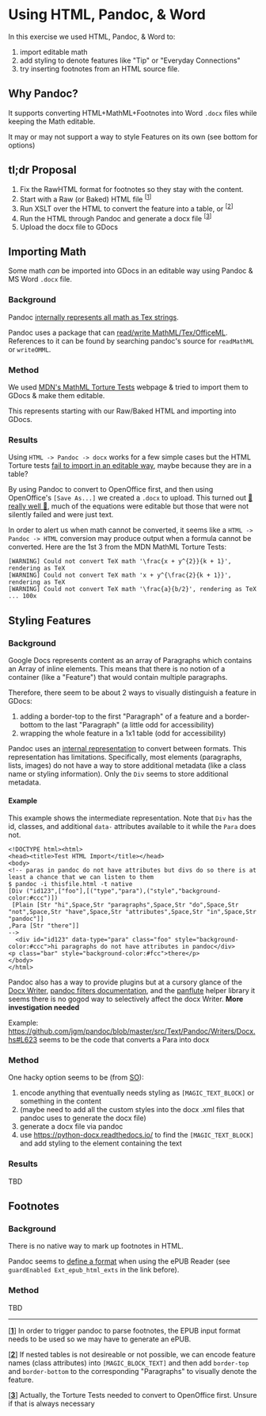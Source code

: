 # Using HTML, Pandoc, & Word

In this exercise we used HTML, Pandoc, & Word to:

1. import editable math
1. add styling to denote features like "Tip" or "Everyday Connections"
1. try inserting footnotes from an HTML source file.

## Why Pandoc?

It supports converting HTML+MathML+Footnotes into Word `.docx` files while keeping the Math editable.

It may or may not support a way to style Features on its own (see bottom for options)

## tl;dr Proposal

1. Fix the RawHTML format for footnotes so they stay with the content.
1. Start with a Raw (or Baked) HTML file <sup id="a1">[[1](#f1)]</sup>
1. Run XSLT over the HTML to convert the feature into a table, or <sup id="a2">[[2](#f2)]</sup>
1. Run the HTML through Pandoc and generate a docx file <sup id="a3">[[3](#f3)]</sup>
1. Upload the docx file to GDocs


## Importing Math

Some math _can_ be imported into GDocs in an editable way using Pandoc & MS Word `.docx` file.

### Background

Pandoc [internally represents all math as Tex strings](https://hackage.haskell.org/package/pandoc-types-1.20/docs/Text-Pandoc-Definition.html#t:Inline).

Pandoc uses a package that can [read/write MathML/Tex/OfficeML](https://github.com/jgm/texmath/blob/master/src/Text/TeXMath.hs). References to it can be found by searching pandoc's source for `readMathML` or `writeOMML`.

### Method

We used [MDN's MathML Torture Tests](https://mdn.mozillademos.org/en-US/docs/Mozilla/MathML_Project/MathML_Torture_Test$samples/MathML_Torture_Test?revision=1506691) webpage & tried to import them to GDocs & make them editable.

This represents starting with our Raw/Baked HTML and importing into GDocs.

### Results

Using `HTML -> Pandoc -> docx` works for a few simple cases but the HTML Torture tests [fail to import in an editable way](https://drive.google.com/drive/u/0/folders/1FKMDFvOCqhHNlaDdgX0uKUmkl2njVk3V), maybe because they are in a table?

By using Pandoc to convert to OpenOffice first, and then using OpenOffice's `[Save As...]` we created a `.docx` to upload. This turned out [:tada: really well :tada:](https://docs.google.com/document/d/1Fa85Hkwt-zLoyc8a1esbgkRQy4PP30IH/edit), much of the equations were editable but those that were not silently failed and were just text.

In order to alert us when math cannot be converted, it seems like a `HTML -> Pandoc -> HTML` conversion may produce output when a formula cannot be converted. Here are the 1st 3 from the MDN MathML Torture Tests:

```
[WARNING] Could not convert TeX math '\frac{x + y^{2}}{k + 1}', rendering as TeX
[WARNING] Could not convert TeX math 'x + y^{\frac{2}{k + 1}}', rendering as TeX
[WARNING] Could not convert TeX math '\frac{a}{b/2}', rendering as TeX
... 100x
```


## Styling Features


### Background

Google Docs represents content as an array of Paragraphs which contains an Array of inline elements.
This means that there is no notion of a container (like a "Feature") that would contain multiple paragraphs.

Therefore, there seem to be about 2 ways to visually distinguish a feature in GDocs:

1. adding a border-top to the first "Paragraph" of a feature and a border-bottom to the last "Paragraph" (a little odd for accessibility)
1. wrapping the whole feature in a 1x1 table (odd for accessibility)


Pandoc uses an [internal representation](https://hackage.haskell.org/package/pandoc-types-1.20/docs/Text-Pandoc-Definition.html#t:Block) to convert between formats.
This representation has limitations.
Specifically, most elements (paragraphs, lists, images) do not have a way to store additional metadata (like a class name or styling information).
Only the `Div` seems to store additional metadata.

#### Example

This example shows the intermediate representation.
Note that `Div` has the id, classes, and additional `data-` attributes available to it while the `Para` does not.

```
<!DOCTYPE html><html>
<head><title>Test HTML Import</title></head>
<body>
<!-- paras in pandoc do not have attributes but divs do so there is at least a chance that we can listen to them 
$ pandoc -i thisfile.html -t native
[Div ("id123",["foo"],[("type","para"),("style","background-color:#ccc")])
 [Plain [Str "hi",Space,Str "paragraphs",Space,Str "do",Space,Str "not",Space,Str "have",Space,Str "attributes",Space,Str "in",Space,Str "pandoc"]]
,Para [Str "there"]]
-->
  <div id="id123" data-type="para" class="foo" style="background-color:#ccc">hi paragraphs do not have attributes in pandoc</div>
<p class="bar" style="background-color:#fcc">there</p>
</body>
</html>
```

Pandoc also has a way to provide plugins but at a cursory glance of the [Docx Writer](https://github.com/jgm/pandoc/blob/master/src/Text/Pandoc/Writers/Docx.hs), [pandoc filters documentation](https://pandoc.org/filters.html), and the [panflute](http://scorreia.com/software/panflute/) helper library it seems there is no gogod way to selectively affect the docx Writer. **More investigation needed**

Example: https://github.com/jgm/pandoc/blob/master/src/Text/Pandoc/Writers/Docx.hs#L623 seems to be the code that converts a Para into docx

### Method

One hacky option seems to be (from [SO](https://stackoverflow.com/a/53561308)):

1. encode anything that eventually needs styling as `[MAGIC_TEXT_BLOCK]` or something in the content
1. (maybe need to add all the custom styles into the docx .xml files that pandoc uses to generate the docx file)
1. generate a docx file via pandoc
1. use https://python-docx.readthedocs.io/ to find the `[MAGIC_TEXT_BLOCK]` and add styling to the element containing the text


### Results

TBD


## Footnotes

### Background

There is no native way to mark up footnotes in HTML.

Pandoc seems to [define a format](https://github.com/jgm/pandoc/blob/master/src/Text/Pandoc/Readers/HTML.hs#L224) when using the ePUB Reader (see `guardEnabled Ext_epub_html_exts` in the link before).

### Method

TBD


---

[<a id="f1" href="#a1"><b>1</b></a>] In order to trigger pandoc to parse footnotes, the EPUB input format needs to be used so we may have to generate an ePUB.

[<a id="f2" href="#a2"><b>2</b></a>] If nested tables is not desireable or not possible, we can encode feature names (class attributes) into `[MAGIC_BLOCK_TEXT]` and then add `border-top` and `border-bottom` to the corresponding "Paragraphs" to visually denote the feature.

[<a id="f3" href="#a3"><b>3</b></a>] Actually, the Torture Tests needed to convert to OpenOffice first. Unsure if that is always necessary
